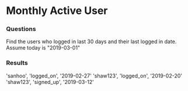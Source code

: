 # Monthly Active User

### Questions
Find the users who logged in last 30 days and their last logged in date.
Assume today is "2019-03-01"

### Results
'sanhoo', 'logged_on', '2019-02-27'
'shaw123', 'logged_on', '2019-02-20'
'shaw123', 'signed_up', '2019-03-12'

